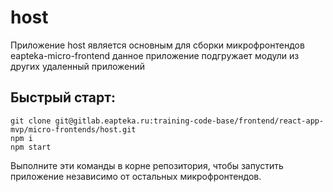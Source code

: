 # host
Приложение host является основным для сборки микрофронтендов eapteka-micro-frontend
данное приложение подгружает модули из других удаленный приложений 

## Быстрый старт:
```
git clone git@gitlab.eapteka.ru:training-code-base/frontend/react-app-mvp/micro-frontends/host.git
npm i
npm start
```
Выполните эти команды в корне репозитория, чтобы запустить приложение независимо от остальных микрофронтендов.


